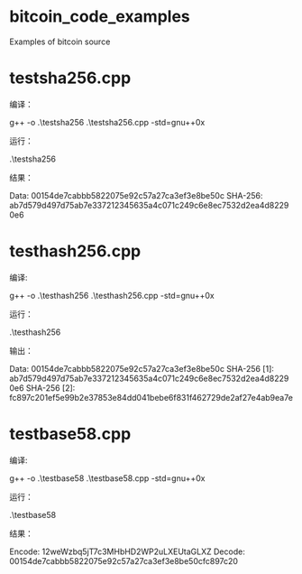 # bitcoin_code_examples
Examples of bitcoin source
# testsha256.cpp
编译：

g++ -o .\testsha256 .\testsha256.cpp -std=gnu++0x

运行：

.\testsha256

结果：

Data: 00154de7cabbb5822075e92c57a27ca3ef3e8be50c
SHA-256: ab7d579d497d75ab7e337212345635a4c071c249c6e8ec7532d2ea4d82290e6
# testhash256.cpp
编译:

g++ -o .\testhash256 .\testhash256.cpp -std=gnu++0x

运行：

.\testhash256

输出：

Data: 00154de7cabbb5822075e92c57a27ca3ef3e8be50c
SHA-256 [1]: ab7d579d497d75ab7e337212345635a4c071c249c6e8ec7532d2ea4d82290e6
SHA-256 [2]: fc897c201ef5e99b2e37853e84dd041bebe6f831f462729de2af27e4ab9ea7e
# testbase58.cpp
编译:

g++ -o .\testbase58 .\testbase58.cpp -std=gnu++0x

运行：

.\testbase58

结果：

Encode: 12weWzbq5jT7c3MHbHD2WP2uLXEUtaGLXZ
Decode: 00154de7cabbb5822075e92c57a27ca3ef3e8be50cfc897c20


